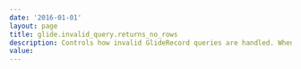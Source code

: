 ```yaml
---
date: '2016-01-01'
layout: page
title: glide.invalid_query.returns_no_rows
description: Controls how invalid GlideRecord queries are handled. When this property is true, invalid queries always return no rows. When this property is false (default), if a query is incorrect, such as by including an invalid field name, the invalid part of the query condition is ignored and results are based on the valid part of the query. 
value:  
---
```

